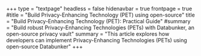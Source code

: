 +++
type = "textpage"
headless = false
hidenavbar = true
frontpage = true
#title = "Build Privacy-Enhancing Technology (PET) using open-source"
title = "Build Privacy-Enhancing Technology (PET): Practical Guide"
#summary = "Build robust Privacy-Enhancing Technologies (PETs) with Databunker, an open-source privacy vault"
summary = "This article explores how developers can implement Privacy-Enhancing Technologies (PETs) using open-source Databunker"
+++
